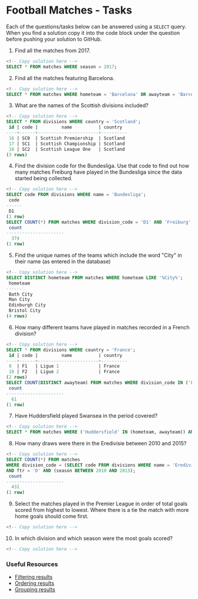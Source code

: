 # Football Matches - Tasks

Each of the questions/tasks below can be answered using a `SELECT` query. When you find a solution copy it into the code block under the question before pushing your solution to GitHub.

1) Find all the matches from 2017.

```sql
<!-- Copy solution here -->
SELECT * FROM matches WHERE season = 2017;

```

2) Find all the matches featuring Barcelona.

```sql
<!-- Copy solution here -->
SELECT * FROM matches WHERE hometeam = 'Barcelona' OR awayteam = 'Barcelona';

```

3) What are the names of the Scottish divisions included?

```sql
<!-- Copy solution here -->
SELECT * FROM divisions WHERE country = 'Scotland';
 id | code |         name          | country  
----+------+-----------------------+----------
 16 | SC0  | Scottish Premiership  | Scotland
 17 | SC1  | Scottish Championship | Scotland
 18 | SC2  | Scottish League One   | Scotland
(3 rows)
```

4) Find the division code for the Bundesliga. Use that code to find out how many matches Freiburg have played in the Bundesliga since the data started being collected.

```sql
<!-- Copy solution here -->
SELECT code FROM divisions WHERE name = 'Bundesliga';
 code 
------
 D1
(1 row)
SELECT COUNT(*) FROM matches WHERE division_code = 'D1' AND 'Freiburg' IN (hometeam, awayteam) IS TRUE;
 count 
----------------------
  374
(1 row)


```

5) Find the unique names of the teams which include the word "City" in their name (as entered in the database)

```sql
<!-- Copy solution here -->
SELECT DISTINCT hometeam FROM matches WHERE hometeam LIKE '%City%';
 hometeam
------
 Bath City
 Man City
 Edinburgh City
 Bristol City
(4 rows)

```

6) How many different teams have played in matches recorded in a French division?

```sql
<!-- Copy solution here -->
SELECT * FROM divisions WHERE country = 'France';
 id | code |         name          | country  
----+------+-----------------------+----------
 9  | F1   | Ligue 1               | France
 10 | F2   | Ligue 2               | France
(2 rows)
SELECT COUNT(DISTINCT awayteam) FROM matches WHERE division_code IN ('F1', 'F2') IS TRUE;
 count 
----------------------
  61
(1 row)
```

7) Have Huddersfield played Swansea in the period covered?

```sql
<!-- Copy solution here -->
SELECT * FROM matches WHERE ('Huddersfield' IN (hometeam, awayteam)) AND ('Swansea' IN (hometeam, awayteam))  IS TRUE;

```

8) How many draws were there in the Eredivisie between 2010 and 2015?

```sql
<!-- Copy solution here -->
SELECT COUNT(*) FROM matches 
WHERE division_code = (SELECT code FROM divisions WHERE name = 'Eredivisie') 
AND ftr = 'D' AND (season BETWEEN 2010 AND 2015);
 count 
----------------------
  431
(1 row)

```

9) Select the matches played in the Premier League in order of total goals scored from highest to lowest. Where there is a tie the match with more home goals should come first.

```sql
<!-- Copy solution here -->


```

10) In which division and which season were the most goals scored?

```sql
<!-- Copy solution here -->


```

### Useful Resources

- [Filtering results](https://www.w3schools.com/sql/sql_where.asp)
- [Ordering results](https://www.w3schools.com/sql/sql_orderby.asp)
- [Grouping results](https://www.w3schools.com/sql/sql_groupby.asp)